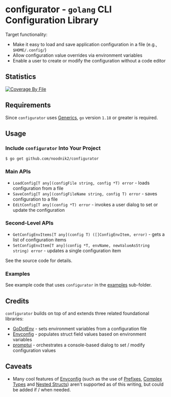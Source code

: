 # configurator - `golang` CLI Configuration Library

Target functionality:
- Make it easy to load and save application configuration in a file (e.g., `$HOME/.config/`_<your-app-name>_)
- Allow configuration value overrides via environment variables
- Enable a user to create or modify the configuration without a code editor

## Statistics
[![Coverage By File](https://github.com/noodnik2/configurator/wiki/coverage.svg)](https://raw.githack.com/wiki/noodnik2/configurator/coverage.html)


## Requirements

Since `configurator` uses [Generics](https://go.dev/doc/tutorial/generics), `go` version `1.18`
or greater is required.

## Usage

### Include `configurator` Into Your Project 
```shell
$ go get github.com/noodnik2/configurator
```

### Main APIs

- `LoadConfig[T any](configFile string, config *T) error` - loads configuration from a file
- `SaveConfig[T any](configFileName string, config T) error` - saves configuration to a file
- `EditConfig[T any](config *T) error` - invokes a user dialog to set or update the configuration

### Second-Level APIs
- `GetConfigEnvItems[T any](config T) ([]ConfigEnvItem, error)` - gets a list of configuration items
- `SetConfigEnvItem[T any](config *T, envName, newValueAsString string) error` - updates a single configuration item

See the source code for details.

### Examples

See example code that uses `configurator` in the [examples](./examples) sub-folder.

## Credits

`configurator` builds on top of and extends three related foundational libraries:
- [GoDotEnv] - sets environment variables from a configuration file
- [Envconfig] - populates struct field values based on environment variables
- [promptui] - orchestrates a console-based dialog to set / modify configuration values

## Caveats
- Many cool features of [Envconfig] (such as the use of [Prefixes](https://github.com/sethvargo/go-envconfig/tree/main#prefix),
  [Complex Types](https://github.com/sethvargo/go-envconfig/tree/main#complex-types) 
  and [Nested Structs](https://github.com/sethvargo/go-envconfig/tree/main#structs)) aren't supported as of this writing,
  but could be added if / when needed.

[GoDotEnv]: https://github.com/joho/godotenv
[Envconfig]: https://github.com/sethvargo/go-envconfig
[promptui]: https://github.com/manifoldco/promptui







